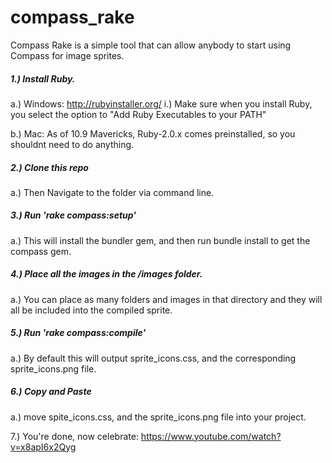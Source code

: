compass_rake
============

Compass Rake is a simple tool that can allow anybody to start using Compass for image sprites.


##### 1.) Install Ruby.
  a.) Windows: http://rubyinstaller.org/
    i.) Make sure when you install Ruby, you select the option to "Add Ruby Executables to your PATH"

  b.) Mac: As of 10.9 Mavericks, Ruby-2.0.x comes preinstalled, so you shouldnt need to do anything.


##### 2.) Clone this repo
  a.) Then Navigate to the folder via command line.


##### 3.) Run 'rake compass:setup'
  a.) This will install the bundler gem, and then run bundle install to get the compass gem.


##### 4.) Place all the images in the /images folder.
  a.) You can place as many folders and images in that directory and they will all be included into the compiled sprite.


##### 5.) Run 'rake compass:compile'
  a.) By default this will output sprite_icons.css, and the corresponding sprite_icons.png file.


##### 6.) Copy and Paste
  a.) move spite_icons.css, and the sprite_icons.png file into your project.


7.) You're done, now celebrate: https://www.youtube.com/watch?v=x8apI6x2Qyg

